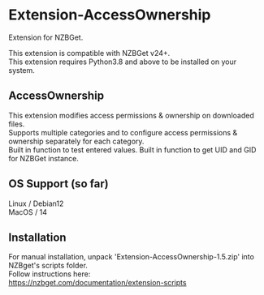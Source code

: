 # Extension-AccessOwnership
Extension for NZBGet.

This extension is compatible with NZBGet v24+.<br />
This extension requires Python3.8 and above to be installed on your system.

## AccessOwnership
This extension modifies access permissions & ownership on downloaded files.<br />
Supports multiple categories and to configure access permissions & ownership separately for each category.<br />
Built in function to test entered values.
Built in function to get UID and GID for NZBGet instance.

## OS Support (so far)
Linux / Debian12<br />
MacOS / 14

## Installation
For manual installation, unpack 'Extension-AccessOwnership-1.5.zip' into NZBget's scripts folder.<br />
Follow instructions here:<br />
https://nzbget.com/documentation/extension-scripts
